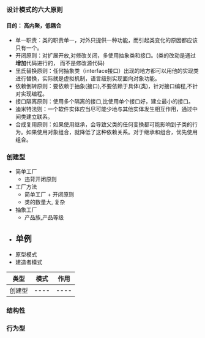 ### 设计模式的六大原则
#### 目的： 高内聚，低耦合
- 单一职责：类的职责单一，对外只提供一种功能，而引起类变化的原因都应该只有一个。
- 开闭原则：对扩展开放,对修改关闭，多使用抽象类和接口。(类的改动是通过**增加**代码进行的， 而不是修改源代码)
- 里氏替换原则：任何抽象类（interface接口）出现的地方都可以用他的实现类进行替换，实际就是虚拟机制，语言级别实现面向对象功能。
- 依赖倒转原则：要依赖于抽象(接口),不要依赖于具体(类)，针对接口编程,不针对实现编程。
- 接口隔离原则：使用多个隔离的接口,比使用单个接口好，建立最小的接口。
- 迪米特法则：一个软件实体应当尽可能少地与其他实体发生相互作用，通过中间类建立联系。
- 合成复用原则：如果使用继承，会导致父类的任何变换都可能影响到子类的行为。如果使用对象组合，就降低了这种依赖关系。对于继承和组合，优先使用组合。

### 创建型
- 简单工厂
  - 违背开闭原则
- 工厂方法
  - 简单工厂 + 开闭原则
  - 类的数量大, 复杂
- 抽象工厂
  - 产品族,产品等级
- 单例
  - 
- 原型模式
- 建造者模式

|类型|模式|作用|
|----|----|----|
|创建型|----|----|

### 结构性

### 行为型

